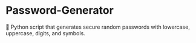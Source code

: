 # Password-Generator
🔑 Python script that generates secure random passwords with lowercase, uppercase, digits, and symbols.
